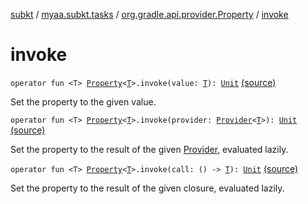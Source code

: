 [subkt](../../index.md) / [myaa.subkt.tasks](../index.md) / [org.gradle.api.provider.Property](index.md) / [invoke](./invoke.md)

# invoke

`operator fun <T> `[`Property`](https://docs.gradle.org/current/javadoc/org/gradle/api/provider/Property.html)`<`[`T`](invoke.md#T)`>.invoke(value: `[`T`](invoke.md#T)`): `[`Unit`](https://kotlinlang.org/api/latest/jvm/stdlib/kotlin/-unit/index.html) [(source)](https://github.com/Myaamori/SubKt/blob/0.1.4/src/main/kotlin/myaa/subkt/tasks/tasks.kt#L2120)

Set the property to the given value.

`operator fun <T> `[`Property`](https://docs.gradle.org/current/javadoc/org/gradle/api/provider/Property.html)`<`[`T`](invoke.md#T)`>.invoke(provider: `[`Provider`](https://docs.gradle.org/current/javadoc/org/gradle/api/provider/Provider.html)`<`[`T`](invoke.md#T)`>): `[`Unit`](https://kotlinlang.org/api/latest/jvm/stdlib/kotlin/-unit/index.html) [(source)](https://github.com/Myaamori/SubKt/blob/0.1.4/src/main/kotlin/myaa/subkt/tasks/tasks.kt#L2125)

Set the property to the result of the given [Provider](https://docs.gradle.org/current/javadoc/org/gradle/api/provider/Provider.html), evaluated lazily.

`operator fun <T> `[`Property`](https://docs.gradle.org/current/javadoc/org/gradle/api/provider/Property.html)`<`[`T`](invoke.md#T)`>.invoke(call: () -> `[`T`](invoke.md#T)`): `[`Unit`](https://kotlinlang.org/api/latest/jvm/stdlib/kotlin/-unit/index.html) [(source)](https://github.com/Myaamori/SubKt/blob/0.1.4/src/main/kotlin/myaa/subkt/tasks/tasks.kt#L2130)

Set the property to the result of the given closure, evaluated lazily.

